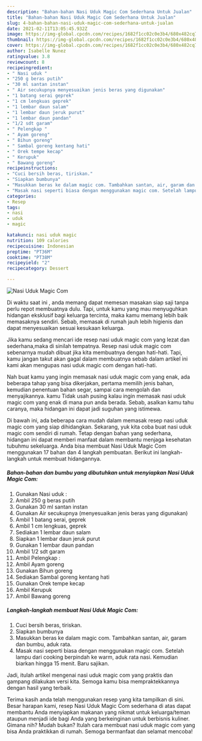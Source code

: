 ```yaml
---
description: "Bahan-bahan Nasi Uduk Magic Com Sederhana Untuk Jualan"
title: "Bahan-bahan Nasi Uduk Magic Com Sederhana Untuk Jualan"
slug: 4-bahan-bahan-nasi-uduk-magic-com-sederhana-untuk-jualan
date: 2021-02-11T13:05:45.932Z
image: https://img-global.cpcdn.com/recipes/1682f1cc02c0e3b4/680x482cq70/nasi-uduk-magic-com-foto-resep-utama.jpg
thumbnail: https://img-global.cpcdn.com/recipes/1682f1cc02c0e3b4/680x482cq70/nasi-uduk-magic-com-foto-resep-utama.jpg
cover: https://img-global.cpcdn.com/recipes/1682f1cc02c0e3b4/680x482cq70/nasi-uduk-magic-com-foto-resep-utama.jpg
author: Isabelle Nunez
ratingvalue: 3.8
reviewcount: 8
recipeingredient:
- " Nasi uduk "
- "250 g beras putih"
- "30 ml santan instan"
- " Air secukupnya menyesuaikan jenis beras yang digunakan"
- "1 batang serai geprek"
- "1 cm lengkuas geprek"
- "1 lembar daun salam"
- "1 lembar daun jeruk purut"
- "1 lembar daun pandan"
- "1/2 sdt garam"
- " Pelengkap "
- " Ayam goreng"
- " Bihun goreng"
- " Sambal goreng kentang hati"
- " Orek tempe kecap"
- " Kerupuk"
- " Bawang goreng"
recipeinstructions:
- "Cuci bersih beras, tiriskan."
- "Siapkan bumbunya"
- "Masukkan beras ke dalam magic com. Tambahkan santan, air, garam dan bumbu, aduk rata."
- "Masak nasi seperti biasa dengan menggunakan magic com. Setelah lampu dari cooking berpindah ke warm, aduk rata nasi. Kemudian biarkan hingga 15 menit. Baru sajikan."
categories:
- Resep
tags:
- nasi
- uduk
- magic

katakunci: nasi uduk magic 
nutrition: 109 calories
recipecuisine: Indonesian
preptime: "PT36M"
cooktime: "PT38M"
recipeyield: "2"
recipecategory: Dessert

---
```



![Nasi Uduk Magic Com](https://img-global.cpcdn.com/recipes/1682f1cc02c0e3b4/680x482cq70/nasi-uduk-magic-com-foto-resep-utama.jpg)

Di waktu  saat ini , anda memang dapat memesan masakan siap saji tanpa perlu repot membuatnya dulu. Tapi, untuk kamu yang mau menyuguhkan hidangan eksklusif bagi keluarga tercinta, maka kamu memang lebih baik memasaknya sendiri. Sebab, memasak di rumah jauh lebih higienis dan dapat menyesuaikan sesuai kesukaan keluarga.

Jika kamu sedang mencari ide resep nasi uduk magic com yang lezat dan sederhana,maka di sinilah tempatnya. Resep nasi uduk magic com  sebenarnya mudah dibuat jika kita membuatnya dengan hati-hati. Tapi, kamu jangan takut akan gagal dalam membuatnya 
sebab dalam artikel ini kami akan mengupas nasi uduk magic com dengan hati-hati.  



Nah buat kamu yang ingin memasak nasi uduk magic com yang enak, ada beberapa tahap yang bisa dikerjakan, pertama memilih jenis bahan, kemudian penentuan bahan segar, sampai cara mengolah dan menyajikannya. kamu Tidak usah pusing kalau ingin memasak nasi uduk magic com yang enak di mana pun anda berada. Sebab, asalkan kamu  tahu caranya, maka hidangan ini dapat jadi suguhan yang istimewa.

Di bawah ini, ada beberapa cara mudah dalam memasak resep nasi uduk magic com yang siap dihidangkan. Sekarang, yuk kita coba buat nasi uduk magic com sendiri di rumah. Tetap dengan bahan yang sederhana, hidangan ini dapat memberi manfaat dalam membantu menjaga kesehatan tubuhmu sekeluarga. Anda bisa membuat Nasi Uduk Magic Com menggunakan 17 bahan dan 4 langkah pembuatan. Berikut ini langkah-langkah untuk membuat hidangannya.

<!--inarticleads1-->

##### Bahan-bahan dan bumbu yang dibutuhkan untuk menyiapkan Nasi Uduk Magic Com:

1. Gunakan  Nasi uduk :
1. Ambil 250 g beras putih
1. Gunakan 30 ml santan instan
1. Gunakan  Air secukupnya (menyesuaikan jenis beras yang digunakan)
1. Ambil 1 batang serai, geprek
1. Ambil 1 cm lengkuas, geprek
1. Sediakan 1 lembar daun salam
1. Siapkan 1 lembar daun jeruk purut
1. Gunakan 1 lembar daun pandan
1. Ambil 1/2 sdt garam
1. Ambil  Pelengkap :
1. Ambil  Ayam goreng
1. Gunakan  Bihun goreng
1. Sediakan  Sambal goreng kentang hati
1. Gunakan  Orek tempe kecap
1. Ambil  Kerupuk
1. Ambil  Bawang goreng




<!--inarticleads2-->

##### Langkah-langkah membuat Nasi Uduk Magic Com:

1. Cuci bersih beras, tiriskan.
1. Siapkan bumbunya
1. Masukkan beras ke dalam magic com. Tambahkan santan, air, garam dan bumbu, aduk rata.
1. Masak nasi seperti biasa dengan menggunakan magic com. Setelah lampu dari cooking berpindah ke warm, aduk rata nasi. Kemudian biarkan hingga 15 menit. Baru sajikan.




Jadi, itulah artikel mengenai  nasi uduk magic com  yang praktis dan gampang dilakukan versi kita. Semoga kamu bisa mempraktekkannya dengan hasil yang terbaik. 

Terima kasih anda telah menggunakan resep yang kita tampilkan di sini. Besar harapan kami, resep  Nasi Uduk Magic Com sederhana di atas dapat membantu Anda menyiapkan makanan yang nikmat untuk keluarga/teman ataupun menjadi ide bagi Anda yang berkeinginan untuk berbisnis kuliner. Gimana nih? Mudah bukan? Itulah cara membuat nasi uduk magic com yang bisa Anda praktikkan di rumah. Semoga bermanfaat dan selamat mencoba!

